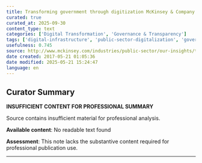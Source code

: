 ```yaml
---
title: Transforming government through digitization McKinsey & Company
curated: true
curated_at: 2025-09-30
content_type: text
categories: ['Digital Transformation', 'Governance & Transparency']
tags: ['digital-infrastructure', 'public-sector-digitalization', 'government-transformation', 'digitization-strategies', 'information-management']
usefulness: 0.745
source: http://www.mckinsey.com/industries/public-sector/our-insights/transforming-government-through-digitization
date created: 2017-05-21 01:05:36
date modified: 2025-05-21 15:24:47
language: en
---
```

## Curator Summary

**INSUFFICIENT CONTENT FOR PROFESSIONAL SUMMARY**

Source contains insufficient material for professional analysis.

**Available content**: No readable text found

**Assessment**: This note lacks the substantive content required for professional publication use.

---

